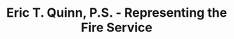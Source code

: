 ---
title: "Eric T. Quinn, P.S. - Representing the Fire Service"
hero_headline: "Representing the Fire Service with Excellence"
hero_subtext: "At Eric T. Quinn, P.S., we have a common goal: providing specialized legal counsel to fire districts, regional fire authorities, and emergency services across the Pacific Northwest."
hero_image: "https://images.unsplash.com/photo-1540979388789-6cee28a1cdc9?ixlib=rb-4.0.3&auto=format&fit=crop&w=1920&h=1080"
about_title: "Specialized Legal Counsel for Fire Service"
about_image: "https://images.unsplash.com/photo-1507003211169-0a1dd7228f2d?ixlib=rb-4.0.3&auto=format&fit=crop&w=800&h=600"
about_content: |
  Managing a government agency is no easy task. Every day you address many challenges, and we will help you solve them. We understand that the ultimate goal of the fire service is to ensure the safety and wellness of every citizen.

  But that does not come without a cost to management. You may face an employee who alleges discrimination; a citizen who makes numerous public records requests; or the passage of an excess levy, which requires not only political will, but financial and organizational expertise.
---